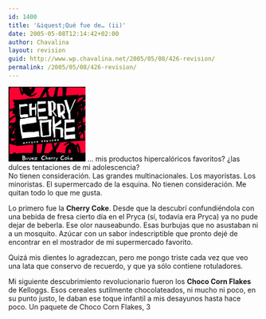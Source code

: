 ```yaml
---
id: 1400
title: '&iquest;Qué fue de… (ii)'
date: 2005-05-08T12:14:42+02:00
author: Chavalina
layout: revision
guid: http://www.wp.chavalina.net/2005/05/08/426-revision/
permalink: /2005/05/08/426-revision/
---
```

<img class="imgizqda" src="/imagenes/fotos/cherrycoke.jpg" alt="Cherry Coke" /> … mis productos hipercalóricos favoritos? &iquest;las dulces tentaciones de mi adolescencia?  
No tienen consideración. Las grandes multinacionales. Los mayoristas. Los minoristas. El supermercado de la esquina. No tienen consideración. Me quitan todo lo que me gusta. 

Lo primero fue la **Cherry Coke**. Desde que la descubrí confundiéndola con una bebida de fresa cierto día en el Pryca (sí, todavía era Pryca) ya no pude dejar de beberla. Ese olor nauseabundo. Esas burbujas que no asustaban ni a un mosquito. Az&uacute;car con un sabor indescriptible que pronto dejé de encontrar en el mostrador de mi supermercado favorito. 

Quizá mis dientes lo agradezcan, pero me pongo triste cada vez que veo una lata que conservo de recuerdo, y que ya sólo contiene rotuladores.

Mi siguiente descubrimiento revolucionario fueron los **Choco Corn Flakes** de Kelloggs. Esos cereales sutilmente chocolateados, ni mucho ni poco, en su punto justo, le daban ese toque infantil a mis desayunos hasta hace poco. Un paquete de Choco Corn Flakes, 3